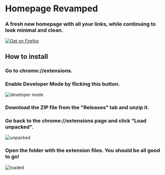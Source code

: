 # Homepage Revamped
### A fresh new homepage with all your links, while continuing to look minimal and clean.
[![Get on Firefox](https://extensionworkshop.com/assets/img/documentation/publish/get-the-addon-178x60px.dad84b42.png)](https://addons.mozilla.org/en-US/firefox/addon/homepage-revamped/)
## How to install
### Go to chrome://extensions.
### Enable Developer Mode by flicking this button.
![developer mode](https://i.imgur.com/YBm1UiD.png)
### Download the ZIP file from the "Releases" tab and unzip it.
### Go back to the chrome://extensions page and click "Load unpacked".
![unpacked](https://i.imgur.com/b0g1W1s.png)
### Open the folder with the extension files. You should be all good to go!
![loaded](https://i.imgur.com/qjtgi4j.png)
